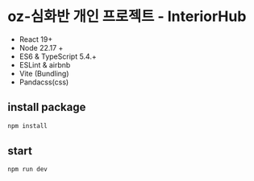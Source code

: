 # oz-심화반 개인 프로젝트 - InteriorHub
- React 19+
- Node 22.17 +
- ES6 & TypeScript 5.4.+
- ESLint & airbnb
- Vite (Bundling)
- Pandacss(css)

## install package
```bash
npm install
```

## start
```bash
npm run dev
```
